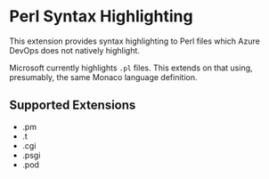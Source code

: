 # Perl Syntax Highlighting

This extension provides syntax highlighting to Perl files which Azure DevOps does not natively highlight.

Microsoft currently highlights `.pl` files. This extends on that using, presumably, the same Monaco language definition.

## Supported Extensions

- .pm
- .t
- .cgi
- .psgi
- .pod